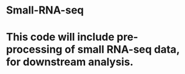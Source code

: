 # Small-RNA-seq
# This code will include pre-processing of small RNA-seq data, for downstream analysis. 

